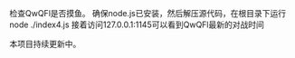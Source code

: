 检查QwQFl是否摸鱼。
确保node.js已安装，然后解压源代码，在根目录下运行node ./index4.js
接着访问127.0.0.1:1145可以看到QwQFl最新的对战时间

本项目持续更新中。